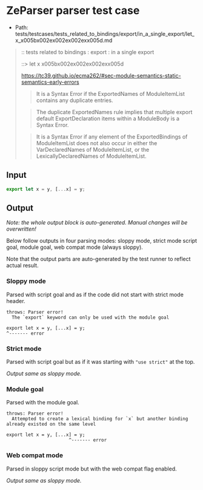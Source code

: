 # ZeParser parser test case

- Path: tests/testcases/tests_related_to_bindings/export/in_a_single_export/let_x_x005bx002ex002ex002exx005d.md

> :: tests related to bindings : export : in a single export
>
> ::> let x x005bx002ex002ex002exx005d
> 
> https://tc39.github.io/ecma262/#sec-module-semantics-static-semantics-early-errors
> 
> > It is a Syntax Error if the ExportedNames of ModuleItemList contains any duplicate entries.
> 
> > The duplicate ExportedNames rule implies that multiple export default ExportDeclaration items within a ModuleBody is a Syntax Error.
> 
> > It is a Syntax Error if any element of the ExportedBindings of ModuleItemList does not also occur in either the VarDeclaredNames of ModuleItemList, or the LexicallyDeclaredNames of ModuleItemList.


## Input


`````js
export let x = y, [...x] = y;
`````

## Output

_Note: the whole output block is auto-generated. Manual changes will be overwritten!_

Below follow outputs in four parsing modes: sloppy mode, strict mode script goal, module goal, web compat mode (always sloppy).

Note that the output parts are auto-generated by the test runner to reflect actual result.

### Sloppy mode

Parsed with script goal and as if the code did not start with strict mode header.

`````
throws: Parser error!
  The `export` keyword can only be used with the module goal

export let x = y, [...x] = y;
^------- error
`````

### Strict mode

Parsed with script goal but as if it was starting with `"use strict"` at the top.

_Output same as sloppy mode._

### Module goal

Parsed with the module goal.

`````
throws: Parser error!
  Attempted to create a lexical binding for `x` but another binding already existed on the same level

export let x = y, [...x] = y;
                       ^------- error
`````


### Web compat mode

Parsed in sloppy script mode but with the web compat flag enabled.

_Output same as sloppy mode._
